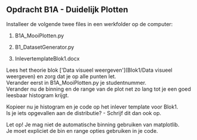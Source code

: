 

## Opdracht B1A - Duidelijk Plotten

Installeer de volgende twee files in een werkfolder op de computer:

1. B1A_MooiPlotten.py

2. B1_DatasetGenerator.py

3. InlevertemplateBlok1.docx

Lees het theorie blok ['Data visueel weergeven'](Blok1/Data visueel weergeven) en zorg dat je op alle punten let.<br>
Verander eerst in B1A_MooiPlotten.py je studentnummer.<br>
Verander nu de binning en de range van de plot net zo lang tot je een goed leesbaar histogram krijgt.<br>


Kopieer nu je histogram en je code op het inlever template voor Blok1. <br>
Is je iets opgevallen aan de distributie? - Schrijf dit dan ook op.

Let op! Je mag niet de automatische binning gebruiken van matplotlib.<br>
Je moet expliciet de bin en range opties gebruiken in je code.